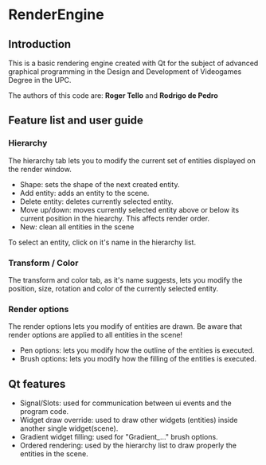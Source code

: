 # RenderEngine

## Introduction

This is a basic rendering engine created with Qt for the subject of advanced graphical programming in the Design and Development of Videogames Degree in the UPC.         

The authors of this code are: **Roger Tello** and **Rodrigo de Pedro**    

## Feature list and user guide    

### Hierarchy     
The hierarchy tab lets you to modify the current set of entities displayed on the render window.

 - Shape: sets the shape of the next created entity.
 - Add entity: adds an entity to the scene.
 - Delete entity: deletes currently selected entity.
 - Move up/down: moves currently selected entity above or below its current position in the hiearchy. This affects render order.
 - New: clean all entities in the scene
 
 To select an entity, click on it's name in the hierarchy list.
 
 ### Transform / Color
 
The transform and color tab, as it's name suggests, lets you modify the position, size, rotation and color of the currently selected entity.

### Render options
The render options lets you modify of entities are drawn. Be aware that render options are applied to all entities in the scene!

- Pen options: lets you modify how the outline of the entities is executed.
- Brush options: lets you modify how the filling of the entities is executed.

## Qt features

- Signal/Slots: used for communication between ui events and the program code.
- Widget draw override: used to draw other widgets (entities) inside another single widget(scene).
- Gradient widget filling: used for "Gradient_..." brush options.
- Ordered rendering: used by the hierarchy list to draw properly the entities in the scene.
